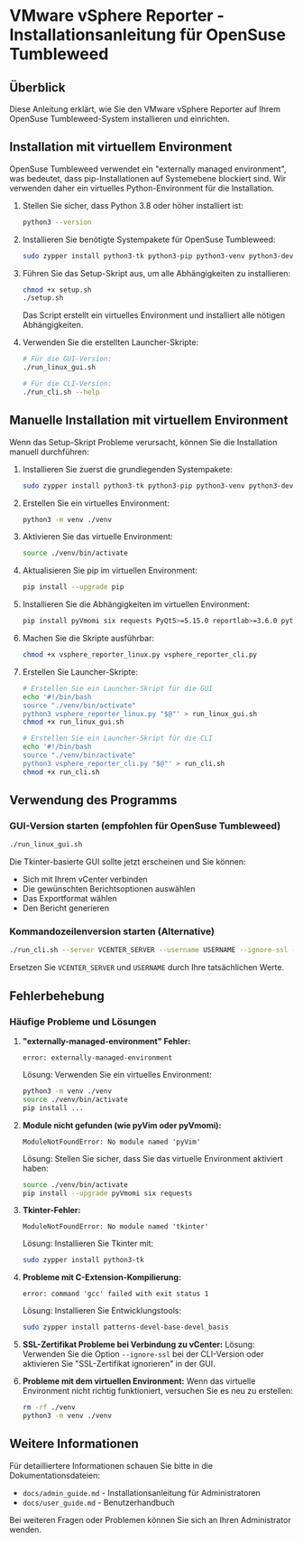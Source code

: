 # VMware vSphere Reporter - Installationsanleitung für OpenSuse Tumbleweed

## Überblick

Diese Anleitung erklärt, wie Sie den VMware vSphere Reporter auf Ihrem OpenSuse Tumbleweed-System installieren und einrichten.

## Installation mit virtuellem Environment

OpenSuse Tumbleweed verwendet ein "externally managed environment", was bedeutet, dass pip-Installationen auf Systemebene blockiert sind. Wir verwenden daher ein virtuelles Python-Environment für die Installation.

1. Stellen Sie sicher, dass Python 3.8 oder höher installiert ist:
   ```bash
   python3 --version
   ```

2. Installieren Sie benötigte Systempakete für OpenSuse Tumbleweed:
   ```bash
   sudo zypper install python3-tk python3-pip python3-venv python3-devel gcc patterns-devel-base-devel_basis
   ```

3. Führen Sie das Setup-Skript aus, um alle Abhängigkeiten zu installieren:
   ```bash
   chmod +x setup.sh
   ./setup.sh
   ```
   Das Script erstellt ein virtuelles Environment und installiert alle nötigen Abhängigkeiten.

4. Verwenden Sie die erstellten Launcher-Skripte:
   ```bash
   # Für die GUI-Version:
   ./run_linux_gui.sh
   
   # Für die CLI-Version:
   ./run_cli.sh --help
   ```

## Manuelle Installation mit virtuellem Environment

Wenn das Setup-Skript Probleme verursacht, können Sie die Installation manuell durchführen:

1. Installieren Sie zuerst die grundlegenden Systempakete:
   ```bash
   sudo zypper install python3-tk python3-pip python3-venv python3-devel gcc patterns-devel-base-devel_basis
   ```

2. Erstellen Sie ein virtuelles Environment:
   ```bash
   python3 -m venv ./venv
   ```

3. Aktivieren Sie das virtuelle Environment:
   ```bash
   source ./venv/bin/activate
   ```

4. Aktualisieren Sie pip im virtuellen Environment:
   ```bash
   pip install --upgrade pip
   ```

5. Installieren Sie die Abhängigkeiten im virtuellen Environment:
   ```bash
   pip install pyVmomi six requests PyQt5>=5.15.0 reportlab>=3.6.0 python-docx>=0.8.11 jinja2>=3.0.0 humanize>=3.0.0
   ```

6. Machen Sie die Skripte ausführbar:
   ```bash
   chmod +x vsphere_reporter_linux.py vsphere_reporter_cli.py
   ```

7. Erstellen Sie Launcher-Skripte:
   ```bash
   # Erstellen Sie ein Launcher-Skript für die GUI
   echo '#!/bin/bash
   source "./venv/bin/activate"
   python3 vsphere_reporter_linux.py "$@"' > run_linux_gui.sh
   chmod +x run_linux_gui.sh
   
   # Erstellen Sie ein Launcher-Skript für die CLI
   echo '#!/bin/bash
   source "./venv/bin/activate"
   python3 vsphere_reporter_cli.py "$@"' > run_cli.sh
   chmod +x run_cli.sh
   ```

## Verwendung des Programms

### GUI-Version starten (empfohlen für OpenSuse Tumbleweed)

```bash
./run_linux_gui.sh
```

Die Tkinter-basierte GUI sollte jetzt erscheinen und Sie können:
- Sich mit Ihrem vCenter verbinden
- Die gewünschten Berichtsoptionen auswählen
- Das Exportformat wählen
- Den Bericht generieren

### Kommandozeilenversion starten (Alternative)

```bash
./run_cli.sh --server VCENTER_SERVER --username USERNAME --ignore-ssl --format all
```

Ersetzen Sie `VCENTER_SERVER` und `USERNAME` durch Ihre tatsächlichen Werte.

## Fehlerbehebung

### Häufige Probleme und Lösungen

1. **"externally-managed-environment" Fehler:**
   ```
   error: externally-managed-environment
   ```
   Lösung: Verwenden Sie ein virtuelles Environment:
   ```bash
   python3 -m venv ./venv
   source ./venv/bin/activate
   pip install ...
   ```

2. **Module nicht gefunden (wie pyVim oder pyVmomi):**
   ```
   ModuleNotFoundError: No module named 'pyVim'
   ```
   Lösung: Stellen Sie sicher, dass Sie das virtuelle Environment aktiviert haben:
   ```bash
   source ./venv/bin/activate
   pip install --upgrade pyVmomi six requests
   ```

3. **Tkinter-Fehler:**
   ```
   ModuleNotFoundError: No module named 'tkinter'
   ```
   Lösung: Installieren Sie Tkinter mit:
   ```bash
   sudo zypper install python3-tk
   ```

4. **Probleme mit C-Extension-Kompilierung:**
   ```
   error: command 'gcc' failed with exit status 1
   ```
   Lösung: Installieren Sie Entwicklungstools:
   ```bash
   sudo zypper install patterns-devel-base-devel_basis
   ```

5. **SSL-Zertifikat Probleme bei Verbindung zu vCenter:**
   Lösung: Verwenden Sie die Option `--ignore-ssl` bei der CLI-Version oder aktivieren Sie "SSL-Zertifikat ignorieren" in der GUI.

6. **Probleme mit dem virtuellen Environment:**
   Wenn das virtuelle Environment nicht richtig funktioniert, versuchen Sie es neu zu erstellen:
   ```bash
   rm -rf ./venv
   python3 -m venv ./venv
   ```

## Weitere Informationen

Für detailliertere Informationen schauen Sie bitte in die Dokumentationsdateien:
- `docs/admin_guide.md` - Installationsanleitung für Administratoren
- `docs/user_guide.md` - Benutzerhandbuch

Bei weiteren Fragen oder Problemen können Sie sich an Ihren Administrator wenden.